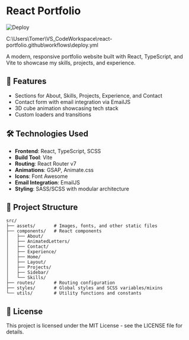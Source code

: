 # React Portfolio
![Deploy](https://github.com/TomerMiz10/react-portfolio/actions/workflows/deploy.yml/badge.svg)

C:\Users\Tomer\VS_CodeWorkspace\react-portfolio\.github\workflows\deploy.yml

A modern, responsive portfolio website built with React, TypeScript, and Vite to showcase my skills, projects, and experience.

## 🚀 Features

- Sections for About, Skills, Projects, Experience, and Contact
- Contact form with email integration via EmailJS
- 3D cube animation showcasing tech stack
- Custom loaders and transitions

## 🛠️ Technologies Used

- **Frontend**: React, TypeScript, SCSS
- **Build Tool**: Vite
- **Routing**: React Router v7
- **Animations**: GSAP, Animate.css
- **Icons**: Font Awesome
- **Email Integration**: EmailJS
- **Styling**: SASS/SCSS with modular architecture

## 📁 Project Structure

```
src/
├── assets/       # Images, fonts, and other static files
├── components/   # React components
│   ├── About/
│   ├── AnimatedLetters/
│   ├── Contact/
│   ├── Experience/
│   ├── Home/
│   ├── Layout/
│   ├── Projects/
│   ├── Sidebar/
│   └── Skills/
├── routes/       # Routing configuration
├── styles/       # Global styles and SCSS variables/mixins
└── utils/        # Utility functions and constants
```

## 📄 License

This project is licensed under the MIT License - see the LICENSE file for details.
